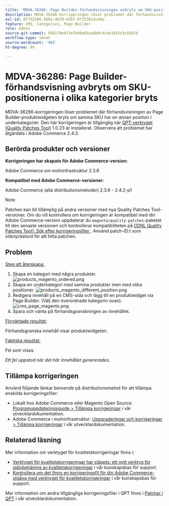 ```yaml
---
title: 'MDVA-36286: Page Builder-förhandsvisningen avbryts om SKU-positionerna i olika kategorier bryts.'
description: MDVA-36286-korrigeringen löser problemet där förhandsvisningen av Page Builder-produktwidgeten bryts om samma SKU har en annan position i underkategorier. Den här korrigeringen är tillgänglig när [QPT-verktyget (Quality Patches Tool)](/help/announcements/adobe-commerce-announcements/magento-quality-patches-released-new-tool-to-self-serve-quality-patches.md) 1.0.23 är installerat. Observera att problemet har åtgärdats i Adobe Commerce 2.4.3.
exl-id: 0f7d2506-569a-4b70-82bf-0f153014c48a
feature: CMS, Categories, Page Builder
role: Admin
source-git-commit: 958179e0f3efe08e65ea8b0c4c4e1015e3c5bb76
workflow-type: tm+mt
source-wordcount: '403'
ht-degree: 0%

---
```


# MDVA-36286: Page Builder-förhandsvisning avbryts om SKU-positionerna i olika kategorier bryts

MDVA-36286-korrigeringen löser problemet där förhandsvisningen av Page Builder-produktwidgeten bryts om samma SKU har en annan position i underkategorier. Den här korrigeringen är tillgänglig när [QPT-verktyget (Quality Patches Tool)](/help/announcements/adobe-commerce-announcements/magento-quality-patches-released-new-tool-to-self-serve-quality-patches.md) 1.0.23 är installerat. Observera att problemet har åtgärdats i Adobe Commerce 2.4.3.

## Berörda produkter och versioner

**Korrigeringen har skapats för Adobe Commerce-version:**

Adobe Commerce om molninfrastruktur 2.3.6

**Kompatibel med Adobe Commerce-versioner:**

Adobe Commerce (alla distributionsmetoder) 2.3.6 - 2.4.2-p1

>[!NOTE]
>
>Patchen kan bli tillämplig på andra versioner med nya Quality Patches Tool-versioner. Om du vill kontrollera om korrigeringen är kompatibel med din Adobe Commerce-version uppdaterar du `magento/quality-patches`-paketet till den senaste versionen och kontrollerar kompatibiliteten på [[!DNL Quality Patches Tool]: Sök efter korrigeringsfiler ](https://devdocs.magento.com/quality-patches/tool.html#patch-grid). Använd patch-ID:t som söknyckelord för att hitta patchen.

## Problem

<u>Steg att återskapa:</u>

1. Skapa en kategori med några produkter.
   ![products_magento_ordered.png](/help/support-tools/patches-available-in-qpt-tool/assets/products_magento_ordered.png)
1. Skapa en underkategori med samma produkter men med olika positioner.
   ![products_magento_different_position.png](/help/support-tools/patches-available-in-qpt-tool/assets/products_magento_different_position.png)
1. Redigera innehåll på en CMS-sida och lägg till en produktwidget via Page Builder. (Välj den överordnade kategorin ovan).
   ![cms_page_magento.png](/help/support-tools/patches-available-in-qpt-tool/assets/cms_page_magento.png)
1. Spara och vänta på förhandsgranskningen av innehållet.

<u>Förväntade resultat:</u>

Förhandsgranska innehåll visar produktwidgeten.

<u>Faktiska resultat:</u>

Fel som visas:

*Ett fel uppstod när det här innehållet genererades.*

## Tillämpa korrigeringen

Använd följande länkar beroende på distributionsmetod för att tillämpa enskilda korrigeringsfiler:

* Lokalt hos Adobe Commerce eller Magento Open Source: [Programuppdateringsguide > Tillämpa korrigeringar](https://devdocs.magento.com/guides/v2.4/comp-mgr/patching/mqp.html) i vår utvecklardokumentation.
* Adobe Commerce i molninfrastruktur: [Uppgraderingar och korrigeringar > Tillämpa korrigeringar](https://devdocs.magento.com/cloud/project/project-patch.html) i vår utvecklardokumentation.

## Relaterad läsning

Mer information om verktyget för kvalitetskorrigeringar finns i:

* [Verktyget för kvalitetskorrigeringar har släppts: ett nytt verktyg för självbetjäning av kvalitetskorrigeringar](/help/announcements/adobe-commerce-announcements/magento-quality-patches-released-new-tool-to-self-serve-quality-patches.md) i vår kunskapsbas för support.
* [Kontrollera om det finns en korrigeringsfil för din Adobe Commerce-utgåva med verktyget för kvalitetskorrigeringar](/help/support-tools/patches-available-in-qpt-tool/check-patch-for-magento-issue-with-magento-quality-patches.md) i vår kunskapsbas för support.

Mer information om andra tillgängliga korrigeringsfiler i QPT finns i [Patchar i QPT](https://devdocs.magento.com/quality-patches/tool.html#patch-grid) i vår utvecklardokumentation.
